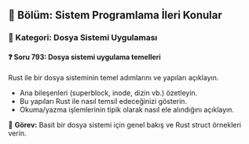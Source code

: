 ## 📘 Bölüm: Sistem Programlama İleri Konular  
### 🔹 Kategori: Dosya Sistemi Uygulaması  
#### ❓ Soru 793: Dosya sistemi uygulama temelleri

Rust ile bir dosya sisteminin temel adımlarını ve yapıları açıklayın.

- Ana bileşenleri (superblock, inode, dizin vb.) özetleyin.
- Bu yapıları Rust ile nasıl temsil edeceğinizi gösterin.
- Okuma/yazma işlemlerinin tipik olarak nasıl ele alındığını açıklayın.

🔧 **Görev:** Basit bir dosya sistemi için genel bakış ve Rust struct örnekleri verin.
